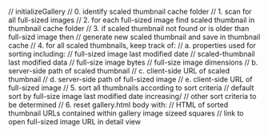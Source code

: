 
// initializeGallery
// 0. identify scaled thumbnail cache folder
// 1. scan for all full-sized images
// 2. for each full-sized image find scaled thumbnail in thumbnail cache folder
// 3. if scaled thumbnail not found or is older than full-sizd image then
//        generate new scaled thumbnail and save in thumbnail cache
// 4. for all scaled thumbnails, keep track of:
//        a. properties used for sorting including:
//            full-sized image last modified date
//            scaled-thumbnail last modified data
//            full-size image bytes
//            full-size image dimensions
//        b. server-side path of scaled thumbnail
//        c. client-side URL of scaled thumbnail
//        d. server-side path of full-sized image
//        e. client-side URL of full-sized image
// 5. sort all thumbnails according to sort criteria
//        default sort by full-size image last modified date increasing/
//        other sort criteria to be determined
// 6.  reset gallery.html body with:
//        HTML of sorted thumbnail URLs contained within gallery image sizeed squares
//        link to open full-sized image URL in detail view

